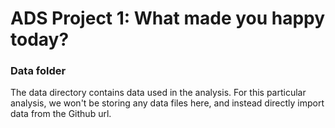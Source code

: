 # ADS Project 1: What made you happy today?
### Data folder

The data directory contains data used in the analysis. For this particular analysis, we won't be storing any data files here, and instead directly import data from the Github url. 
